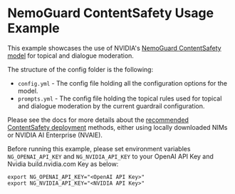 # NemoGuard ContentSafety Usage Example

This example showcases the use of NVIDIA's [NemoGuard ContentSafety model](./../../../docs/user-guides/advanced/nemoguard-contentsafety-deployment.md) for topical and dialogue moderation.

The structure of the config folder is the following:

- `config.yml` - The config file holding all the configuration options for the model.
- `prompts.yml` - The config file holding the topical rules used for topical and dialogue moderation by the current guardrail configuration.

Please see the docs for more details about the [recommended ContentSafety deployment](./../../../docs/user-guides/advanced/nemoguard-contentsafety-deployment.md) methods, either using locally downloaded NIMs or NVIDIA AI Enterprise (NVAIE).

Before running this example, please set environment variables `NG_OPENAI_API_KEY` and `NG_NVIDIA_API_KEY` to your OpenAI API Key and Nvidia build.nvidia.com Key as below:

```shell
export NG_OPENAI_API_KEY="<OpenAI API Key>"
export NG_NVIDIA_API_KEY="<NVIDIA API Key>"
```
